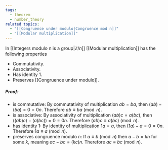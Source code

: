 ```yaml
---
tags:
  - theorem
  - number_theory
related topics:
  - "[[Congruence under modulo|Congruence mod n]]"
  - "[[Modular multiplication]]"
---
```

In [[Integers modulo n is a group|$\mathbb{Z}/n$]] [[Modular multiplication]] has the following properties
- Commutativity.
- Associativity.
- Has identity $1$.
- Preserves [[Congruence under modulo]].
##### Proof:
- is commutative:
	By commutativity of multiplication $ab=ba$, then $(ab)-(ba)=0=0n$. Therefore $ab\equiv ba\ (\operatorname{mod}\ n)$.
- is associative:
	By associativity of multiplication $(ab)c=a(bc)$, then $\big((ab)c\big)-\big(a(bc)\big)=0=0n$. Therefore $(ab)c\equiv a(bc)\ (\operatorname{mod}\ n)$.
- has identity $1$:
	By identity of multiplication $1a=a$, then $(1a)-a=0=0n$. Therefore $1a\equiv a\ (\operatorname{mod}\ n)$.
- preserves congruence modulo $n$:
	If $a\equiv b\ (\operatorname{mod}\ n)$ then $a-b=kn$ for some $k$, meaning $ac-bc=(kc)n$. Therefore $ac\equiv bc\ (\operatorname{mod}\ n)$.
	